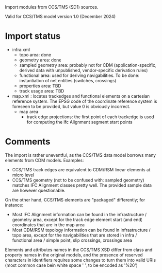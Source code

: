 Import modules from CCS/TMS (SD1) sources.

Valid for CCS/TMS model version 1.0 (December 2024)

# Import status
* infra.xml
  * topo area: done
  * geometry area: done
  * sampled geometry area: probably not for CDM (application-specific, derived data with unpublished, vendor-specific derivation rules)
  * functional area: used for deriving navigabilities. To be done: instantiation of net entities (switches, crossings)
  * properties area: TBD
  * track usage area: TBD
* map.xml : locates trackedges and functional elements on a cartesian reference system. The EPSG code of the coordinate reference system is foreseen to be provided, but value 0 is obviously incorrect.
  * map area
    * track edge projections: the first point of each trackedge is used for computing the Ifc Alignment segment start points

# Comments
The import is rather uneventful, as the CCS/TMS data model borrows many elements from CDM models. Examples:
* CCS/TMS track edges are equivalent to CDM/RSM linear elements at micro level
* CCS/TMS geometry (not to be confused with: sampled geometry) matches IFC Alignment classes pretty well. The provided sample data are however questionable.

On the other hand, CCS/TMS elements are "packaged" differently; for instance:
* Most IFC Alignment information can be found in the infrastructure / geometry area, except for the track edge element start (and end) coordinates that are in the map area
* Most CDM/RSM topology information can be found in infrastructure / topo area, except for the navigabilities that are stored in infra / functional area / simple point, slip crossings, crossings area

Elements and attributes names in the CCS/TMS XSD differ from class and property names in the original models, and the presence of reserved characters in identifiers requires some changes to turn them into valid URIs
(most common case bein white space ' ', to be encoded as '%20')